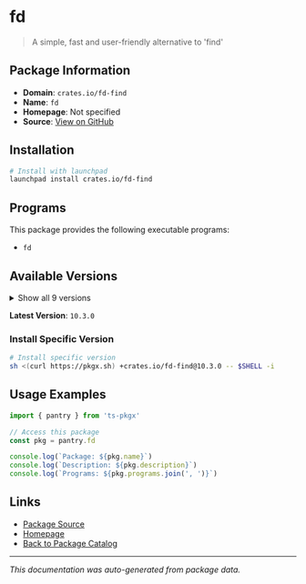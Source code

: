 # fd

> A simple, fast and user-friendly alternative to 'find'

## Package Information

- **Domain**: `crates.io/fd-find`
- **Name**: `fd`
- **Homepage**: Not specified
- **Source**: [View on GitHub](https://github.com/pkgxdev/pantry/tree/main/projects/crates.io/fd-find/package.yml)

## Installation

```bash
# Install with launchpad
launchpad install crates.io/fd-find
```

## Programs

This package provides the following executable programs:

- `fd`

## Available Versions

<details>
<summary>Show all 9 versions</summary>

- `10.3.0`, `10.2.0`, `10.1.0`, `10.0.0`, `9.0.0`
- `8.7.1`, `8.7.0`, `8.6.0`, `8.5.3`

</details>

**Latest Version**: `10.3.0`

### Install Specific Version

```bash
# Install specific version
sh <(curl https://pkgx.sh) +crates.io/fd-find@10.3.0 -- $SHELL -i
```

## Usage Examples

```typescript
import { pantry } from 'ts-pkgx'

// Access this package
const pkg = pantry.fd

console.log(`Package: ${pkg.name}`)
console.log(`Description: ${pkg.description}`)
console.log(`Programs: ${pkg.programs.join(', ')}`)
```

## Links

- [Package Source](https://github.com/pkgxdev/pantry/tree/main/projects/crates.io/fd-find/package.yml)
- [Homepage](#)
- [Back to Package Catalog](../../../package-catalog.md)

---

*This documentation was auto-generated from package data.*
